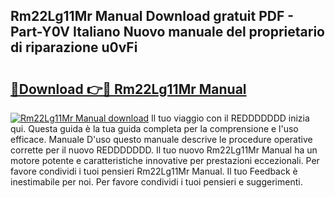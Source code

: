 ## Rm22Lg11Mr Manual Download gratuit PDF - Part-Y0V Italiano Nuovo manuale del proprietario di riparazione u0vFi

# <h2><a href="http://dfasea1.blite.top/?on=Rm22Lg11Mr+Manual">🔗Download 👉🔴 Rm22Lg11Mr Manual</a></h2>

[![Rm22Lg11Mr Manual download](https://i.imgur.com/lujVjoI.png)](http://dfasea1.blite.top/?on=Rm22Lg11Mr+Manual)
Il tuo viaggio con il REDDDDDDD inizia qui. Questa guida è la tua guida completa per la comprensione e l'uso efficace. Manuale D'uso questo manuale descrive le procedure operative corrette per il nuovo REDDDDDDD. Il tuo nuovo Rm22Lg11Mr Manual ha un motore potente e caratteristiche innovative per prestazioni eccezionali. Per favore condividi i tuoi pensieri Rm22Lg11Mr Manual. Il tuo Feedback è inestimabile per noi. Per favore condividi i tuoi pensieri e suggerimenti.
